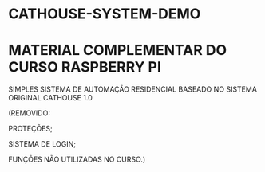 # CATHOUSE-SYSTEM-DEMO
# MATERIAL COMPLEMENTAR DO CURSO RASPBERRY PI
SIMPLES SISTEMA DE AUTOMAÇÃO RESIDENCIAL BASEADO NO SISTEMA ORIGINAL CATHOUSE 1.0


(REMOVIDO:

PROTEÇÕES;

SISTEMA DE LOGIN;

FUNÇÕES NÃO UTILIZADAS NO CURSO.)
